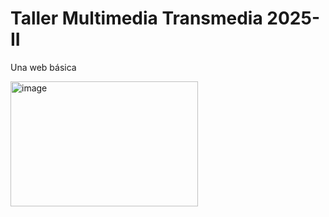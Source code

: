 # Taller Multimedia Transmedia 2025-II

Una web básica 

<img width="300" height="200" alt="image" src="https://github.com/user-attachments/assets/39932c2a-f0d5-4665-a5ef-3a829d0152b4" />
